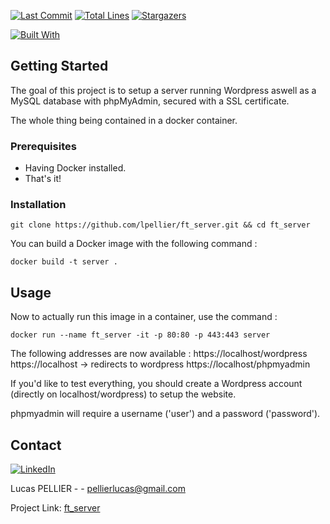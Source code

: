 [![Last Commit][last-commit]][project-url]
[![Total Lines][total-lines]][project-url]
[![Stargazers][stars-shield]][stars-url]

[![Built With][built-with-docker]][project-url]

## Getting Started
The goal of this project is to setup a server running Wordpress aswell as a MySQL database with phpMyAdmin, secured with a SSL certificate.

The whole thing being contained in a docker container.
### Prerequisites
  * Having Docker installed.
  * That's it!

### Installation
`git clone https://github.com/lpellier/ft_server.git && cd ft_server`

You can build a Docker image with the following command :

`docker build -t server .`

## Usage

Now to actually run this image in a container, use the command :

`docker run --name ft_server -it -p 80:80 -p 443:443 server`

The following addresses are now available :
https://localhost/wordpress
https://localhost -> redirects to wordpress
https://localhost/phpmyadmin

If you'd like to test everything, you should create a Wordpress account (directly on localhost/wordpress) to setup the website.

phpmyadmin will require a username ('user') and a password ('password').

## Contact

[![LinkedIn][linkedin-shield]][linkedin-url]

Lucas PELLIER - - pellierlucas@gmail.com

Project Link: [ft_server](https://github.com/lpellier/ft_server)



[built-with-docker]: https://img.shields.io/badge/built%20with-Docker-blue

[project-url]: https://github.com/lpellier/ft_server

[total-lines]: https://img.shields.io/tokei/lines/github/lpellier/ft_server
[last-commit]: https://img.shields.io/github/last-commit/lpellier/ft_server?style=flat

[stars-shield]: https://img.shields.io/github/stars/lpellier/ft_server.svg?style=flat
[stars-url]: https://github.com/lpellier/ft_server/stargazers
[linkedin-shield]: https://img.shields.io/badge/-LinkedIn-black.svg?flat&logo=linkedin&colorB=555
[linkedin-url]: https://linkedin.com/in/linkedin_username
[product-screenshot]: images/screenshot.png
[React.js]: https://img.shields.io/badge/React-20232A?style=for-the-badge&logo=react&logoColor=61DAFB
[React-url]: https://reactjs.org/ 